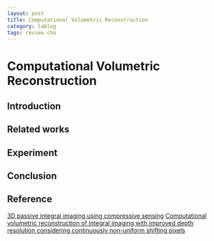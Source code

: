 ```yaml
---
layout: post
title: Computational Volumetric Reconstruction
category: lablog
tags: review cho
---
```

# Computational Volumetric Reconstruction
## Introduction
## Related works
## Experiment
## Conclusion
## Reference
[3D passive integral imaging using compressive sensing](https://opg.optica.org/oe/fulltext.cfm?uri=oe-20-24-26624&id=246018)
[Computational volumetric reconstruction of integral imaging with improved depth resolution considering continuously non-uniform shifting pixels](https://www.sciencedirect.com/science/article/pii/S0143816618305281?casa_token=2DKubzDe3KgAAAAA:6A7tuFt8TCwIwJKdTsW0tos0RFPuxr-Ed4gi5lNpda2jGqQ1V9I6v-ABto9GWCD7HL3ysqmqwg)<br/>
